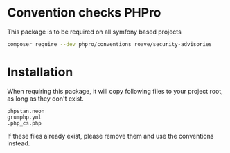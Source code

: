 # Convention checks PHPro

This package is to be required on all symfony based projects

```bash
composer require --dev phpro/conventions roave/security-advisories
```

# Installation
When requiring this package, it will copy following files to your project root, as long as they don't exist.

```
phpstan.neon
grumphp.yml
.php_cs.php
```

If these files already exist, please remove them and use the conventions instead.